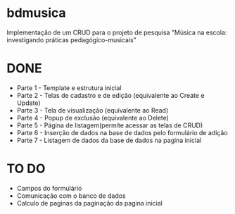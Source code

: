 # bdmusica
Implementação de um CRUD para o projeto de pesquisa "Música na escola: investigando práticas pedagógico-musicais"

# DONE 
* Parte 1 - Template e estrutura inicial 
* Parte 2 - Telas de cadastro e de edição (equivalente ao Create e Update)
* Parte 3 - Tela de visualização (equivalente ao Read)
* Parte 4 - Popup de exclusão (equivalente ao Delete) 
* Parte 5 - Página de listagem(permite acessar as telas de CRUD) 
* Parte 6 - Inserção de dados na base de dados pelo formulário de adição
* Parte 7 - Listagem de dados da base de dados na pagina inicial

# TO DO 
* Campos do formulário
* Comunicação com o banco de dados
* Calculo de paginas da paginação da pagina inicial

